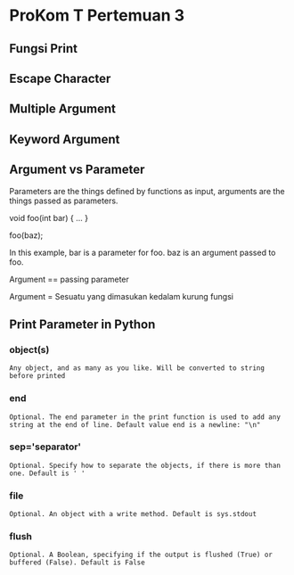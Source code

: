 # ProKom T Pertemuan 3

## Fungsi Print
## Escape Character
## Multiple Argument
## Keyword Argument

## Argument vs Parameter
Parameters are the things defined by functions as input, arguments are the things passed as parameters.

void foo(int bar) { ... }

foo(baz);

In this example, bar is a parameter for foo. baz is an argument passed to foo.

Argument == passing parameter

Argument = Sesuatu yang dimasukan kedalam kurung fungsi

## Print Parameter in Python
### object(s)
	Any object, and as many as you like. Will be converted to string before printed
### end
    Optional. The end parameter in the print function is used to add any string at the end of line. Default value end is a newline: "\n"

### sep='separator'
    Optional. Specify how to separate the objects, if there is more than one. Default is ' '

### file
    Optional. An object with a write method. Default is sys.stdout

### flush
    Optional. A Boolean, specifying if the output is flushed (True) or buffered (False). Default is False

